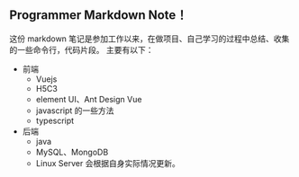 ## Programmer Markdown Note！

这份 markdown 笔记是参加工作以来，在做项目、自己学习的过程中总结、收集的一些命令行，代码片段。
主要有以下：

-   前端
    -   Vuejs
    -   H5C3
    -   element UI、Ant Design Vue
    -   javascript 的一些方法
    -   typescript
-   后端
    -   java
    -   MySQL、MongoDB
    -   Linux Server
        会根据自身实际情况更新。
